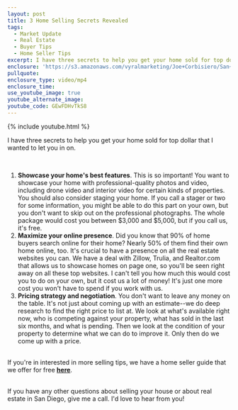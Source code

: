 ```yaml
---
layout: post
title: 3 Home Selling Secrets Revealed
tags:
  - Market Update
  - Real Estate
  - Buyer Tips
  - Home Seller Tips
excerpt: I have three secrets to help you get your home sold for top dollar that I wanted to let you in on.
enclosure: 'https://s3.amazonaws.com/vyralmarketing/Joe+Corbisiero/San+Diego+Real+Estate+3+Home+Selling+Secrets+Revealed.mp4'
pullquote:
enclosure_type: video/mp4
enclosure_time:
use_youtube_image: true
youtube_alternate_image:
youtube_code: GEwFDHvTkS8
---
```



{% include youtube.html %}

I have three secrets to help you get your home sold for top dollar that I wanted to let you in on.

&nbsp;

1. **Showcase your home's best features**. This is so important! You want to showcase your home with professional-quality photos and video, including drone video and interior video for certain kinds of properties. You should also consider staging your home. If you call a stager or two for some information, you might be able to do this part on your own, but you don't want to skip out on the professional photographs. The whole package would cost you between $3,000 and $5,000, but if you call us, it's free.
2. **Maximize your online presence**. Did you know that 90% of home buyers search online for their home? Nearly 50% of them find their own home online, too. It's crucial to have a presence on all the real estate websites you can. We have a deal with Zillow, Trulia, and Realtor.com that allows us to showcase homes on page one, so you'll be seen right away on all these top websites. I can't tell you how much this would cost you to do on your own, but it cost us a lot of money! It's just one more cost you won't have to spend if you work with us.
3. **Pricing strategy and negotiation**. You don't want to leave any money on the table. It's not just about coming up with an estimate--we do deep research to find the right price to list at. We look at what's available right now, who is competing against your property, what has sold in the last six months, and what is pending. Then we look at the condition of your property to determine what we can do to improve it. Only then do we come up with a price.&nbsp;

<br>If you're in interested in more selling tips, we have a home seller guide that we offer for free [**here**](http://joec.whisselrealty.com/home-valuation/).&nbsp;

<br>If you have any other questions about selling your house or about real estate in San Diego, give me a call. I'd love to hear from you!